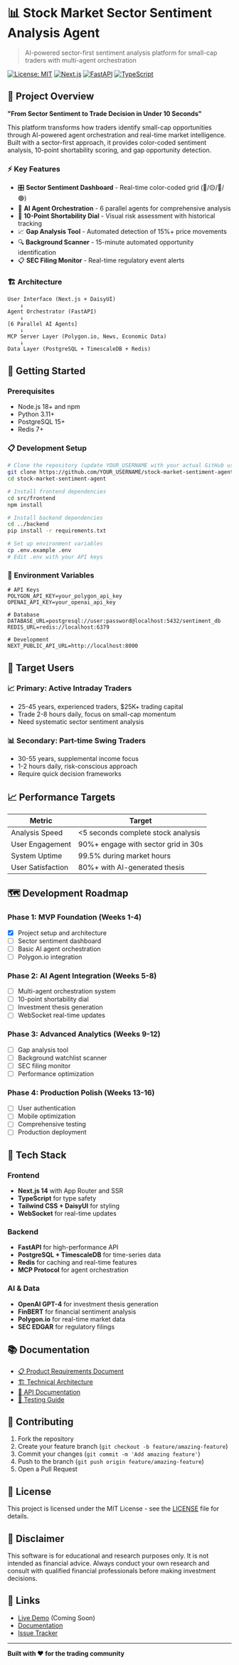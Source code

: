 # 📊 Stock Market Sector Sentiment Analysis Agent

> AI-powered sector-first sentiment analysis platform for small-cap traders with multi-agent orchestration

[![License: MIT](https://img.shields.io/badge/License-MIT-yellow.svg)](https://opensource.org/licenses/MIT)
[![Next.js](https://img.shields.io/badge/Next.js-14-black.svg)](https://nextjs.org/)
[![FastAPI](https://img.shields.io/badge/FastAPI-0.104-green.svg)](https://fastapi.tiangolo.com/)
[![TypeScript](https://img.shields.io/badge/TypeScript-5.0-blue.svg)](https://www.typescriptlang.org/)

## 🎯 Project Overview

**"From Sector Sentiment to Trade Decision in Under 10 Seconds"**

This platform transforms how traders identify small-cap opportunities through AI-powered agent orchestration and real-time market intelligence. Built with a sector-first approach, it provides color-coded sentiment analysis, 10-point shortability scoring, and gap opportunity detection.

### ⚡ Key Features

- 🎛️ **Sector Sentiment Dashboard** - Real-time color-coded grid (🔴/🟡/🔵/🟢)
- 🤖 **AI Agent Orchestration** - 6 parallel agents for comprehensive analysis
- 🎯 **10-Point Shortability Dial** - Visual risk assessment with historical tracking
- 📈 **Gap Analysis Tool** - Automated detection of 15%+ price movements
- 🔍 **Background Scanner** - 15-minute automated opportunity identification
- 📋 **SEC Filing Monitor** - Real-time regulatory event alerts

### 🏗️ Architecture

```
User Interface (Next.js + DaisyUI)
    ↓
Agent Orchestrator (FastAPI)
    ↓
[6 Parallel AI Agents]
    ↓
MCP Server Layer (Polygon.io, News, Economic Data)
    ↓
Data Layer (PostgreSQL + TimescaleDB + Redis)
```

## 🚀 Getting Started

### Prerequisites

- Node.js 18+ and npm
- Python 3.11+
- PostgreSQL 15+
- Redis 7+

### 📋 Development Setup

```bash
# Clone the repository (update YOUR_USERNAME with your actual GitHub username)
git clone https://github.com/YOUR_USERNAME/stock-market-sentiment-agent.git
cd stock-market-sentiment-agent

# Install frontend dependencies
cd src/frontend
npm install

# Install backend dependencies
cd ../backend
pip install -r requirements.txt

# Set up environment variables
cp .env.example .env
# Edit .env with your API keys
```

### 🔧 Environment Variables

```env
# API Keys
POLYGON_API_KEY=your_polygon_api_key
OPENAI_API_KEY=your_openai_api_key

# Database
DATABASE_URL=postgresql://user:password@localhost:5432/sentiment_db
REDIS_URL=redis://localhost:6379

# Development
NEXT_PUBLIC_API_URL=http://localhost:8000
```

## 🎯 Target Users

### 📈 Primary: Active Intraday Traders
- 25-45 years, experienced traders, $25K+ trading capital
- Trade 2-8 hours daily, focus on small-cap momentum
- Need systematic sector sentiment analysis

### 📊 Secondary: Part-time Swing Traders
- 30-55 years, supplemental income focus
- 1-2 hours daily, risk-conscious approach
- Require quick decision frameworks

## 📈 Performance Targets

| Metric | Target |
|--------|--------|
| Analysis Speed | <5 seconds complete stock analysis |
| User Engagement | 90%+ engage with sector grid in 30s |
| System Uptime | 99.5% during market hours |
| User Satisfaction | 80%+ with AI-generated thesis |

## 🗺️ Development Roadmap

### Phase 1: MVP Foundation (Weeks 1-4)
- [x] Project setup and architecture
- [ ] Sector sentiment dashboard
- [ ] Basic AI agent orchestration
- [ ] Polygon.io integration

### Phase 2: AI Agent Integration (Weeks 5-8)
- [ ] Multi-agent orchestration system
- [ ] 10-point shortability dial
- [ ] Investment thesis generation
- [ ] WebSocket real-time updates

### Phase 3: Advanced Analytics (Weeks 9-12)
- [ ] Gap analysis tool
- [ ] Background watchlist scanner
- [ ] SEC filing monitor
- [ ] Performance optimization

### Phase 4: Production Polish (Weeks 13-16)
- [ ] User authentication
- [ ] Mobile optimization
- [ ] Comprehensive testing
- [ ] Production deployment

## 🔧 Tech Stack

### Frontend
- **Next.js 14** with App Router and SSR
- **TypeScript** for type safety
- **Tailwind CSS + DaisyUI** for styling
- **WebSocket** for real-time updates

### Backend
- **FastAPI** for high-performance API
- **PostgreSQL + TimescaleDB** for time-series data
- **Redis** for caching and real-time features
- **MCP Protocol** for agent orchestration

### AI & Data
- **OpenAI GPT-4** for investment thesis generation
- **FinBERT** for financial sentiment analysis
- **Polygon.io** for real-time market data
- **SEC EDGAR** for regulatory filings

## 📚 Documentation

- [📋 Product Requirements Document](./PRODUCT-REQUIREMENTS.md)
- [🏗️ Technical Architecture](./ARCHITECTURE.md)
- [🔌 API Documentation](./API_DOCUMENTATION.md)
- [🧪 Testing Guide](./TESTING.md)

## 🤝 Contributing

1. Fork the repository
2. Create your feature branch (`git checkout -b feature/amazing-feature`)
3. Commit your changes (`git commit -m 'Add amazing feature'`)
4. Push to the branch (`git push origin feature/amazing-feature`)
5. Open a Pull Request

## 📄 License

This project is licensed under the MIT License - see the [LICENSE](LICENSE) file for details.

## 🚨 Disclaimer

This software is for educational and research purposes only. It is not intended as financial advice. Always conduct your own research and consult with qualified financial professionals before making investment decisions.

## 🔗 Links

- [Live Demo](https://stock-market-sentiment-agent.vercel.app) (Coming Soon)
- [Documentation](./docs/)
- [Issue Tracker](https://github.com/YOUR_USERNAME/stock-market-sentiment-agent/issues)

---

**Built with ❤️ for the trading community** 